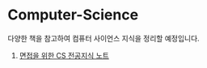 # Computer-Science

다양한 책을 참고하여 컴퓨터 사이언스 지식을 정리할 예정입니다. 

1. [면접을 위한 CS 전공지식 노트](https://github.com/jihi32123/Computer-Science/tree/main/%EB%A9%B4%EC%A0%91%EC%9D%84%20%EC%9C%84%ED%95%9C%20CS%20%EC%A0%84%EA%B3%B5%EC%A7%80%EC%8B%9D%20%EB%85%B8%ED%8A%B8)
